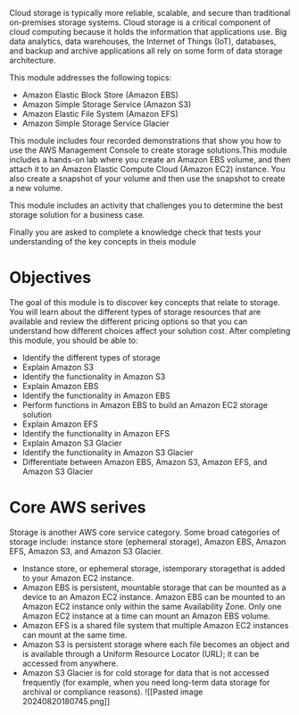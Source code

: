 Cloud storage is typically more reliable, scalable, and secure than traditional on-premises storage systems. Cloud storage is a critical component of cloud computing because it holds the information that applications use. Big data analytics, data warehouses, the Internet of Things (IoT), databases, and backup and archive applications all rely on some form of data storage architecture. 

This module addresses the following topics:
- Amazon Elastic Block Store (Amazon EBS)
- Amazon Simple Storage Service (Amazon S3)
- Amazon Elastic File System (Amazon EFS)
- Amazon Simple Storage Service Glacier

This module includes four recorded demonstrations that show you how to use the AWS Management Console to create storage solutions.This module includes a hands-on lab where you create an Amazon EBS volume, and then attach it to an Amazon Elastic Compute Cloud (Amazon EC2) instance. You also create a snapshot of your volume and then use the snapshot to create a new volume.

This module includes an activity that challenges you to determine the best storage solution for a business case.

Finally you are asked to complete a knowledge check that tests your understanding of the key concepts in theis module

# Objectives

The goal of this module is to discover key concepts that relate to storage. You will learn about the different types of storage resources that are available and review the different pricing options so that you can understand how different choices affect your solution cost.
After completing this module, you should be able to:
- Identify the different types of storage
- Explain Amazon S3
- Identify the functionality in Amazon S3
- Explain Amazon EBS
- Identify the functionality in Amazon EBS
- Perform functions in Amazon EBS to build an Amazon EC2 storage solution 
- Explain Amazon EFS
- Identify the functionality in Amazon EFS
- Explain Amazon S3 Glacier
- Identify the functionality in Amazon S3 Glacier
- Differentiate between Amazon EBS, Amazon S3, Amazon EFS, and Amazon S3 Glacier

# Core AWS serives

Storage is another AWS core service category. Some broad categories of storage include: instance store (ephemeral storage), Amazon EBS, Amazon EFS, Amazon S3, and Amazon S3 Glacier.
- Instance store, or ephemeral storage, istemporary storagethat is added to your Amazon EC2 instance. 
- Amazon EBS is persistent, mountable storage that can be mounted as a device to an Amazon EC2 instance. Amazon EBS can be mounted to an Amazon EC2 instance only within the same Availability Zone. Only one Amazon EC2 instance at a time can mount an Amazon EBS volume.
- Amazon EFS is a shared file system that multiple Amazon EC2 instances can mount at the same time. 
- Amazon S3 is persistent storage where each file becomes an object and is available through a Uniform Resource Locator (URL); it can be accessed from anywhere.
- Amazon S3 Glacier is for cold storage for data that is not accessed frequently (for example, when you need long-term data storage for archival or compliance reasons).
![[Pasted image 20240820180745.png]]